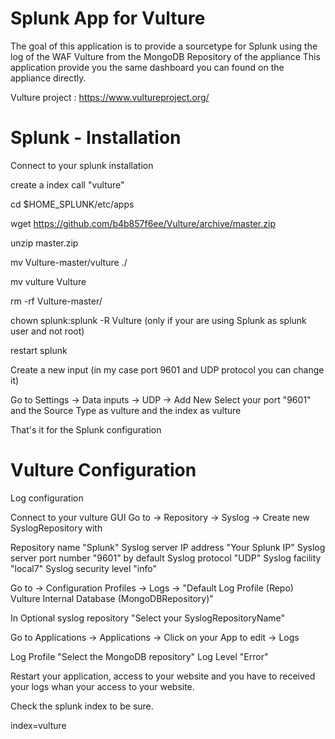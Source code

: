 # Splunk App for Vulture
The goal of this application is to provide a sourcetype for Splunk using the log of the WAF Vulture from the MongoDB Repository of the appliance
This application provide you the same dashboard you can found on the appliance directly.

Vulture project : https://www.vultureproject.org/

# Splunk - Installation

Connect to your splunk installation

create a index call "vulture"

cd $HOME_SPLUNK/etc/apps

wget https://github.com/b4b857f6ee/Vulture/archive/master.zip

unzip master.zip

 mv Vulture-master/vulture ./
 
 mv vulture Vulture
 
 rm -rf Vulture-master/
 
 chown splunk:splunk -R Vulture   (only if your are using Splunk as splunk user and not root)
 
 restart splunk
 
 Create a new input (in my case port 9601 and UDP protocol you can change it)
 
 Go to Settings -> Data inputs -> UDP -> Add New
  Select your port "9601" and the Source Type as vulture and the index as vulture
  
 That's it for the Splunk configuration
 
 
 # Vulture Configuration
 
Log configuration

Connect to your vulture GUI
Go to -> Repository -> Syslog -> Create new SyslogRepository with

Repository name "Splunk"
Syslog server IP address "Your Splunk IP"
Syslog server port number "9601" by default
Syslog protocol "UDP"
Syslog facility "local7"
Syslog security level "info"

Go to -> Configuration Profiles -> Logs -> "Default Log Profile (Repo) 	Vulture Internal Database (MongoDBRepository)"

In Optional syslog repository "Select your SyslogRepositoryName"

Go to Applications -> Applications -> Click on your App to edit -> Logs

Log Profile "Select the MongoDB repository"
Log Level "Error"

Restart your application, access to your website and you have to received your logs whan your access to your website.

Check the splunk index to be sure.

index=vulture
